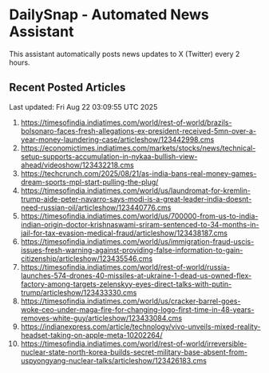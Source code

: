 # DailySnap - Automated News Assistant

This assistant automatically posts news updates to X (Twitter) every 2 hours.

## Recent Posted Articles

Last updated: Fri Aug 22 03:09:55 UTC 2025

1. https://timesofindia.indiatimes.com/world/rest-of-world/brazils-bolsonaro-faces-fresh-allegations-ex-president-received-5mn-over-a-year-money-laundering-case/articleshow/123442998.cms
2. https://economictimes.indiatimes.com/markets/stocks/news/technical-setup-supports-accumulation-in-nykaa-bullish-view-ahead/videoshow/123432218.cms
3. https://techcrunch.com/2025/08/21/as-india-bans-real-money-games-dream-sports-mpl-start-pulling-the-plug/
4. https://timesofindia.indiatimes.com/world/us/laundromat-for-kremlin-trump-aide-peter-navarro-says-modi-is-a-great-leader-india-doesnt-need-russian-oil/articleshow/123440776.cms
5. https://timesofindia.indiatimes.com/world/us/700000-from-us-to-india-indian-origin-doctor-krishnaswami-sriram-sentenced-to-34-months-in-jail-for-tax-evasion-medical-fraud/articleshow/123438187.cms
6. https://timesofindia.indiatimes.com/world/us/immigration-fraud-uscis-issues-fresh-warning-against-providing-false-information-to-gain-citizenship/articleshow/123435546.cms
7. https://timesofindia.indiatimes.com/world/rest-of-world/russia-launches-574-drones-40-missiles-at-ukraine-1-dead-us-owned-flex-factory-among-targets-zelenskyy-eyes-direct-talks-with-putin-trump/articleshow/123433330.cms
8. https://timesofindia.indiatimes.com/world/us/cracker-barrel-goes-woke-ceo-under-maga-fire-for-changing-logo-first-time-in-48-years-removes-white-guy/articleshow/123433084.cms
9. https://indianexpress.com/article/technology/vivo-unveils-mixed-reality-headset-taking-on-apple-meta-10202264/
10. https://timesofindia.indiatimes.com/world/rest-of-world/irreversible-nuclear-state-north-korea-builds-secret-military-base-absent-from-uspyongyang-nuclear-talks/articleshow/123426183.cms
